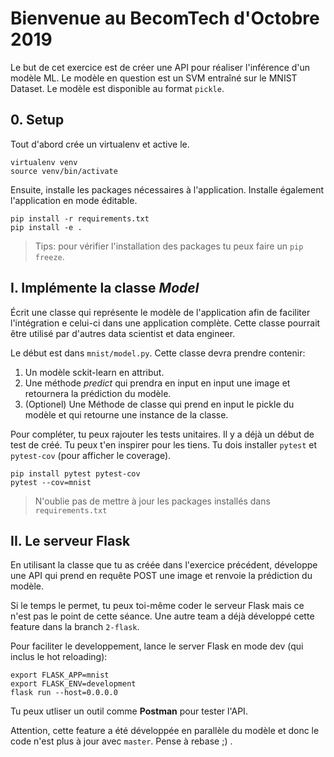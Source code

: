 # Bienvenue au BecomTech d'Octobre 2019

Le but de cet exercice est de créer une API pour réaliser l'inférence d'un modèle ML. Le modèle en question est un SVM entraîné sur le MNIST Dataset. Le modèle est disponible au format `pickle`.

## 0. Setup

Tout d'abord crée un virtualenv et active le.

```(sh)
virtualenv venv
source venv/bin/activate
```

Ensuite, installe les packages nécessaires à l'application. Installe également l'application en mode éditable.

```(sh)
pip install -r requirements.txt
pip install -e .
```

> Tips: pour vérifier l'installation des packages tu peux faire un `pip freeze`.

## I. Implémente la classe _Model_

Écrit une classe qui représente le modèle de l'application afin de faciliter l'intégration e celui-ci dans une application complète. Cette classe pourrait être utilisé par d'autres data scientist et data engineer.

Le début est dans `mnist/model.py`. Cette classe devra prendre contenir:

1. Un modèle sckit-learn en attribut.
2. Une méthode _predict_ qui prendra en input en input une image et retournera la prédiction du modèle.
3. (Optionel) Une Méthode de classe qui prend en input le pickle du modèle et qui retourne une instance de la classe.

Pour compléter, tu peux rajouter les tests unitaires. Il y a déjà un début de test de créé. Tu peux t'en inspirer pour les tiens. Tu dois installer `pytest` et `pytest-cov` (pour afficher le coverage).

```(sh)
pip install pytest pytest-cov
pytest --cov=mnist
```

> N'oublie pas de mettre à jour les packages installés dans `requirements.txt`

## II. Le serveur Flask

En utilisant la classe que tu as créée dans l'exercice précédent, développe une API qui prend en requête POST une image et renvoie la prédiction du modèle.

Si le temps le permet, tu peux toi-même coder le serveur Flask mais ce n'est pas le point de cette séance. Une autre team a déjà développé cette feature dans la branch `2-flask`.

Pour faciliter le developpement, lance le server Flask en mode dev (qui inclus le hot reloading):

```(sh)
export FLASK_APP=mnist
export FLASK_ENV=development
flask run --host=0.0.0.0
```

Tu peux utliser un outil comme **Postman** pour tester l'API.

Attention, cette feature a été développée en parallèle du modèle et donc le code n'est plus à jour avec `master`. Pense à rebase ;) .
